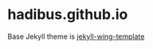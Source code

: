 # hadibus.github.io

Base Jekyll theme is [jekyll-wing-template](https://github.com/nikrich/jekyll-wing-template)